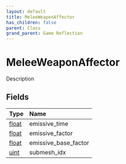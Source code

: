 ```yaml
---
layout: default
title: MeleeWeaponAffector
has_children: false
parent: Class
grand_parent: Game Reflection
---
```

# MeleeWeaponAffector
Description 

## Fields

| Type | Name |
|:----------|:--------------|
| [float](/riftbreaker-wiki/docs/game-reflection/components/float/) | emissive_time |
| [float](/riftbreaker-wiki/docs/game-reflection/components/float/) | emissive_factor |
| [float](/riftbreaker-wiki/docs/game-reflection/components/float/) | emissive_base_factor |
| [uint](/riftbreaker-wiki/docs/game-reflection/components/uint/) | submesh_idx |

